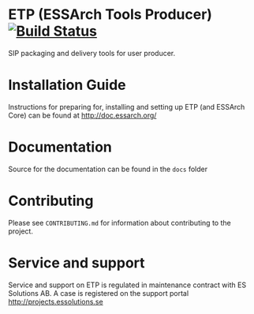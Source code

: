 # ETP (ESSArch Tools Producer) [![Build Status](https://travis-ci.org/ESSolutions/ESSArch_EPP.svg?branch=master)](https://travis-ci.org/ESSolutions/ESSArch_EPP)

SIP packaging and delivery tools for user producer.

# Installation Guide

Instructions for preparing for, installing and setting up ETP (and ESSArch Core) can be found at http://doc.essarch.org/

# Documentation 

Source for the documentation can be found in the `docs` folder

# Contributing

Please see `CONTRIBUTING.md` for information about contributing to the project.

# Service and support

Service and support on ETP is regulated in maintenance contract with ES Solutions AB. A case is registered on the support portal http://projects.essolutions.se
